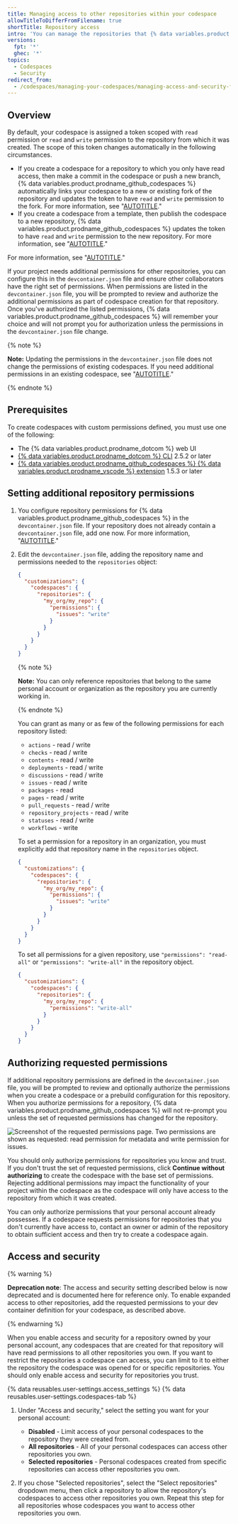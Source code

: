 ```yaml
---
title: Managing access to other repositories within your codespace
allowTitleToDifferFromFilename: true
shortTitle: Repository access
intro: 'You can manage the repositories that {% data variables.product.prodname_github_codespaces %} can access.'
versions:
  fpt: '*'
  ghec: '*'
topics:
  - Codespaces
  - Security
redirect_from:
  - /codespaces/managing-your-codespaces/managing-access-and-security-for-your-codespaces
---
```


## Overview

By default, your codespace is assigned a token scoped with `read` permission or `read` and `write` permission to the repository from which it was created. The scope of this token changes automatically in the following circumstances.
- If you create a codespace for a repository to which you only have read access, then make a commit in the codespace or push a new branch, {% data variables.product.prodname_github_codespaces %} automatically links your codespace to a new or existing fork of the repository and updates the token to have `read` and `write` permission to the fork. For more information, see "[AUTOTITLE](/codespaces/developing-in-codespaces/using-source-control-in-your-codespace#about-automatic-forking)."
- If you create a codespace from a template, then publish the codespace to a new repository, {% data variables.product.prodname_github_codespaces %} updates the token to have `read` and `write` permission to the new repository. For more information, see "[AUTOTITLE](/codespaces/developing-in-codespaces/creating-a-codespace-from-a-template#publishing-to-a-repository-on-github)."

For more information, see "[AUTOTITLE](/codespaces/codespaces-reference/security-in-github-codespaces#authentication)."

If your project needs additional permissions for other repositories, you can configure this in the `devcontainer.json` file and ensure other collaborators have the right set of permissions. When permissions are listed in the `devcontainer.json` file, you will be prompted to review and authorize the additional permissions as part of codespace creation for that repository. Once you've authorized the listed permissions, {% data variables.product.prodname_github_codespaces %} will remember your choice and will not prompt you for authorization unless the permissions in the `devcontainer.json` file change.

{% note %}

**Note:** Updating the permissions in the `devcontainer.json` file does not change the permissions of existing codespaces. If you need additional permissions in an existing codespace, see "[AUTOTITLE](/codespaces/troubleshooting/troubleshooting-authentication-to-a-repository#authenticating-to-repositories-that-you-didnt-create-the-codespace-from)."

{% endnote %}

## Prerequisites

To create codespaces with custom permissions defined, you must use one of the following:
- The {% data variables.product.prodname_dotcom %} web UI
- [{% data variables.product.prodname_dotcom %} CLI](https://github.com/cli/cli/releases/latest) 2.5.2 or later
- [{% data variables.product.prodname_github_codespaces %} {% data variables.product.prodname_vscode %} extension](https://marketplace.visualstudio.com/items?itemName=GitHub.codespaces) 1.5.3 or later

## Setting additional repository permissions

1. You configure repository permissions for {% data variables.product.prodname_github_codespaces %} in the `devcontainer.json` file. If your repository does not already contain a `devcontainer.json` file, add one now. For more information, "[AUTOTITLE](/codespaces/setting-up-your-project-for-codespaces/adding-a-dev-container-configuration)."

1. Edit the `devcontainer.json` file, adding the repository name and permissions needed to the `repositories` object:

   ```json copy
   {
     "customizations": {
       "codespaces": {
         "repositories": {
           "my_org/my_repo": {
             "permissions": {
               "issues": "write"
             }
           }
         }
       }
     }
   }
   ```

   {% note %}

   **Note:** You can only reference repositories that belong to the same personal account or organization as the repository you are currently working in.

   {% endnote %}

   You can grant as many or as few of the following permissions for each repository listed:
   - `actions` - read / write
   - `checks` - read / write
   - `contents` - read / write
   - `deployments` - read / write
   - `discussions` - read / write
   - `issues` - read / write
   - `packages` - read
   - `pages` - read / write
   - `pull_requests` - read / write
   - `repository_projects` - read / write
   - `statuses` - read / write
   - `workflows` - write

   To set a permission for a repository in an organization, you must explicitly add that repository name in the `repositories` object.

   ```json
   {
     "customizations": {
       "codespaces": {
         "repositories": {
           "my_org/my_repo": {
             "permissions": {
               "issues": "write"
             }
           }
         }
       }
     }
   }
   ```

   To set all permissions for a given repository, use `"permissions": "read-all"` or `"permissions": "write-all"` in the repository object.

   ```json
   {
     "customizations": {
       "codespaces": {
         "repositories": {
           "my_org/my_repo": {
             "permissions": "write-all"
           }
         }
       }
     }
   }
   ```

## Authorizing requested permissions

If additional repository permissions are defined in the `devcontainer.json` file, you will be prompted to review and optionally authorize the permissions when you create a codespace or a prebuild configuration for this repository. When you authorize permissions for a repository, {% data variables.product.prodname_github_codespaces %} will not re-prompt you unless the set of requested permissions has changed for the repository.

![Screenshot of the requested permissions page. Two permissions are shown as requested: read permission for metadata and write permission for issues.](/assets/images/help/codespaces/codespaces-accept-permissions.png)

You should only authorize permissions for repositories you know and trust. If you don't trust the set of requested permissions, click **Continue without authorizing** to create the codespace with the base set of permissions. Rejecting additional permissions may impact the functionality of your project within the codespace as the codespace will only have access to the repository from which it was created.

You can only authorize permissions that your personal account already possesses. If a codespace requests permissions for repositories that you don't currently have access to, contact an owner or admin of the repository to obtain sufficient access and then try to create a codespace again.

## Access and security

{% warning %}

**Deprecation note**: The access and security setting described below is now deprecated and is documented here for reference only. To enable expanded access to other repositories, add the requested permissions to your dev container definition for your codespace, as described above.

{% endwarning %}

When you enable access and security for a repository owned by your personal account, any codespaces that are created for that repository will have read permissions to all other repositories you own. If you want to restrict the repositories a codespace can access, you can limit to it to either the repository the codespace was opened for or specific repositories. You should only enable access and security for repositories you trust.

{% data reusables.user-settings.access_settings %}
{% data reusables.user-settings.codespaces-tab %}
1. Under "Access and security," select the setting you want for your personal account:

   - **Disabled** - Limit access of your personal codespaces to the repository they were created from.
   - **All repositories** - All of your personal codespaces can access other repositories you own.
   - **Selected repositories** - Personal codespaces created from specific repositories can access other repositories you own.

1. If you chose "Selected repositories", select the "Select repositories" dropdown menu, then click a repository to allow the repository's codespaces to access other repositories you own. Repeat this step for all repositories whose codespaces you want to access other repositories you own.
